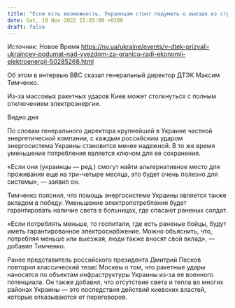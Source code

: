```yaml
---
title: "Если есть возможность. Украинцам стоит подумать о выезде из страны на время ради энергосбережения — гендиректор ДТЭК"
date: Sat, 19 Nov 2022 15:05:00 +0200
draft: false
---
```

Источник: Новое Время https://nv.ua/ukraine/events/v-dtek-prizvali-ukraincev-podumat-nad-vyezdom-za-granicu-radi-ekonomii-elektroenergii-50285268.html


Об этом в интервью BBC сказал генеральный директор ДТЭК Максим Тимченко.

Из-за массовых ракетных ударов Киев может столкнуться с полным отключением электроэнергии.

 Видео дня   

По словам генерального директора крупнейшей в Украине частной энергетической компании, с каждым российским ударом энергосистема Украины становится менее надежной. В то же время уменьшение потребления является ключом для ее сохранения.

«Если они (украинцы — ред.) смогут найти альтернативное место для проживания еще на три-четыре месяца, это будет очень полезно для системы», — заявил он.

Тимченко пояснил, что помощь энергосистеме Украины является также вкладом в победу. Уменьшение электропотребления будет гарантировать наличие света в больницах, где спасают раненых солдат.

«Если потреблять меньше, то госпитали, где есть раненые бойцы, будут иметь гарантированное электроснабжение. Можно объяснить, что, потребляя меньше или выезжая, люди также вносят свой вклад», — добавил Тимченко.

Ранее представитель российского президента Дмитрий Песков повторил классический тезис Москвы о том, что ракетные удары наносятся по объектам инфраструктуры Украины из-за ее военного потенциала. Он также добавил, что отсутствие света и тепла во многих районах Украины — это последствия действий киевских властей, которые отказываются от переговоров.
